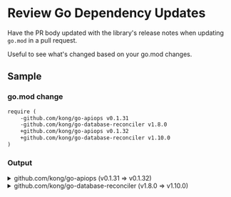 # Review Go Dependency Updates

Have the PR body updated with the library's release notes when updating `go.mod` in a pull request.

Useful to see what's changed based on your go.mod changes.

## Sample

### go.mod change

```diff
require (
	-github.com/kong/go-apiops v0.1.31
	-github.com/kong/go-database-reconciler v1.8.0
	+github.com/kong/go-apiops v0.1.32
	+github.com/kong/go-database-reconciler v1.10.0
)
```

### Output

<details markdown="1"><summary>github.com/kong/go-apiops (v0.1.31 => v0.1.32)</summary>
<h2>v0.1.32</h2>

### Changelog

- 497a692 fix(o2k): change regex prio to int from uint (#162)
- 0c28239 chore(deps): bump github.com/onsi/ginkgo/v2 from 2.17.0 to 2.17.1 (#161)
- 5f78deb chore(deps): bump github.com/onsi/gomega from 1.31.1 to 1.32.0 (#160)
- a267f57 chore(deps): bump github.com/onsi/ginkgo/v2 from 2.16.0 to 2.17.0 (#159)
- 05ef8ef chore(deps): bump github.com/onsi/ginkgo/v2 from 2.15.0 to 2.16.0 (#156)

</details>
<details markdown="1"><summary>github.com/kong/go-database-reconciler (v1.8.0 => v1.10.0)</summary>
<h2>v1.10.0</h2>

### What's Changed

- Add a new system for sending change events through a channel for clients to log as they see fit, instead of logging changes directly from the library: https://github.com/Kong/go-database-reconciler/pull/76

**Full Changelog**: https://github.com/Kong/go-database-reconciler/compare/v1.9.0...v1.10.0

<h2>v1.9.0</h2>

### What's Changed

- Support licenses in dump and sync https://github.com/Kong/go-database-reconciler/pull/61

**Full Changelog**: https://github.com/Kong/go-database-reconciler/compare/v1.8.0...v1.9.0</details><!-- trigger/dependency_upgrade -->
